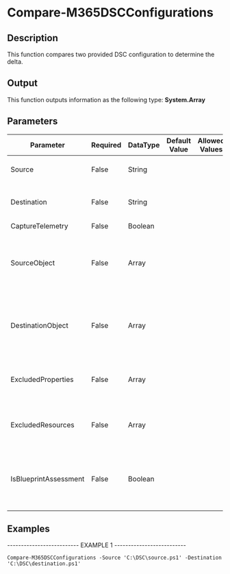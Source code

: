 ﻿# Compare-M365DSCConfigurations

## Description

This function compares two provided DSC configuration to determine the delta.

## Output

This function outputs information as the following type:
**System.Array**

## Parameters

| Parameter | Required | DataType | Default Value | Allowed Values | Description |
| --- | --- | --- | --- | --- | --- |
| Source | False | String |  |  | Local path of the source configuration. |
| Destination | False | String |  |  | Local path of the destination configuraton. |
| CaptureTelemetry | False | Boolean |  |  |  |
| SourceObject | False | Array |  |  | Array that contains the list of configuration components for the source. |
| DestinationObject | False | Array |  |  | Array that contains the list of configuration components for the destination. |
| ExcludedProperties | False | Array |  |  | Array that contains the list of parameters to exclude. |
| ExcludedResources | False | Array |  |  | Array that contains the list of resources to exclude. |
| IsBlueprintAssessment | False | Boolean |  |  | Specifies whether or not we are currently comparing a configuration to a Blueprint. |

## Examples

-------------------------- EXAMPLE 1 --------------------------

`Compare-M365DSCConfigurations -Source 'C:\DSC\source.ps1' -Destination 'C:\DSC\destination.ps1'`


